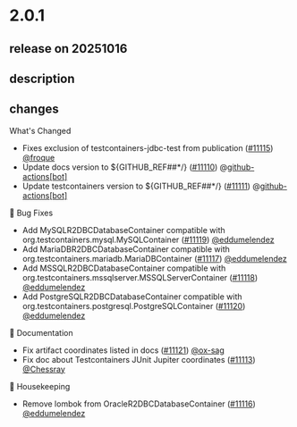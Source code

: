 # 2.0.1

## release on 20251016
## description
## changes
What's Changed

* Fixes exclusion of testcontainers-jdbc-test from publication (<a class="issue-link js-issue-link" data-error-text="Failed to load title" data-id="3518973289" data-permission-text="Title is private" data-url="https://github.com/testcontainers/testcontainers-java/issues/11115" data-hovercard-type="pull_request" data-hovercard-url="/testcontainers/testcontainers-java/pull/11115/hovercard" href="https://github.com/testcontainers/testcontainers-java/pull/11115">#11115</a>) <a class="user-mention notranslate" data-hovercard-type="user" data-hovercard-url="/users/froque/hovercard" data-octo-click="hovercard-link-click" data-octo-dimensions="link_type:self" href="https://github.com/froque">@froque</a>
* Update docs version to ${GITHUB_REF##*/} (<a class="issue-link js-issue-link" data-error-text="Failed to load title" data-id="3515314720" data-permission-text="Title is private" data-url="https://github.com/testcontainers/testcontainers-java/issues/11110" data-hovercard-type="pull_request" data-hovercard-url="/testcontainers/testcontainers-java/pull/11110/hovercard" href="https://github.com/testcontainers/testcontainers-java/pull/11110">#11110</a>) @<a href="https://github.com/apps/github-actions">github-actions[bot]</a>
* Update testcontainers version to ${GITHUB_REF##*/} (<a class="issue-link js-issue-link" data-error-text="Failed to load title" data-id="3515314912" data-permission-text="Title is private" data-url="https://github.com/testcontainers/testcontainers-java/issues/11111" data-hovercard-type="pull_request" data-hovercard-url="/testcontainers/testcontainers-java/pull/11111/hovercard" href="https://github.com/testcontainers/testcontainers-java/pull/11111">#11111</a>) @<a href="https://github.com/apps/github-actions">github-actions[bot]</a>

🐛 Bug Fixes

* Add MySQLR2DBCDatabaseContainer compatible with org.testcontainers.mysql.MySQLContainer (<a class="issue-link js-issue-link" data-error-text="Failed to load title" data-id="3519173577" data-permission-text="Title is private" data-url="https://github.com/testcontainers/testcontainers-java/issues/11119" data-hovercard-type="pull_request" data-hovercard-url="/testcontainers/testcontainers-java/pull/11119/hovercard" href="https://github.com/testcontainers/testcontainers-java/pull/11119">#11119</a>) <a class="user-mention notranslate" data-hovercard-type="user" data-hovercard-url="/users/eddumelendez/hovercard" data-octo-click="hovercard-link-click" data-octo-dimensions="link_type:self" href="https://github.com/eddumelendez">@eddumelendez</a>
* Add MariaDBR2DBCDatabaseContainer compatible with org.testcontainers.mariadb.MariaDBContainer (<a class="issue-link js-issue-link" data-error-text="Failed to load title" data-id="3519167746" data-permission-text="Title is private" data-url="https://github.com/testcontainers/testcontainers-java/issues/11117" data-hovercard-type="pull_request" data-hovercard-url="/testcontainers/testcontainers-java/pull/11117/hovercard" href="https://github.com/testcontainers/testcontainers-java/pull/11117">#11117</a>) <a class="user-mention notranslate" data-hovercard-type="user" data-hovercard-url="/users/eddumelendez/hovercard" data-octo-click="hovercard-link-click" data-octo-dimensions="link_type:self" href="https://github.com/eddumelendez">@eddumelendez</a>
* Add MSSQLR2DBCDatabaseContainer compatible with org.testcontainers.mssqlserver.MSSQLServerContainer (<a class="issue-link js-issue-link" data-error-text="Failed to load title" data-id="3519171378" data-permission-text="Title is private" data-url="https://github.com/testcontainers/testcontainers-java/issues/11118" data-hovercard-type="pull_request" data-hovercard-url="/testcontainers/testcontainers-java/pull/11118/hovercard" href="https://github.com/testcontainers/testcontainers-java/pull/11118">#11118</a>) <a class="user-mention notranslate" data-hovercard-type="user" data-hovercard-url="/users/eddumelendez/hovercard" data-octo-click="hovercard-link-click" data-octo-dimensions="link_type:self" href="https://github.com/eddumelendez">@eddumelendez</a>
* Add PostgreSQLR2DBCDatabaseContainer compatible with org.testcontainers.postgresql.PostgreSQLContainer (<a class="issue-link js-issue-link" data-error-text="Failed to load title" data-id="3519176139" data-permission-text="Title is private" data-url="https://github.com/testcontainers/testcontainers-java/issues/11120" data-hovercard-type="pull_request" data-hovercard-url="/testcontainers/testcontainers-java/pull/11120/hovercard" href="https://github.com/testcontainers/testcontainers-java/pull/11120">#11120</a>) <a class="user-mention notranslate" data-hovercard-type="user" data-hovercard-url="/users/eddumelendez/hovercard" data-octo-click="hovercard-link-click" data-octo-dimensions="link_type:self" href="https://github.com/eddumelendez">@eddumelendez</a>

📖 Documentation

* Fix artifact coordinates listed in docs (<a class="issue-link js-issue-link" data-error-text="Failed to load title" data-id="3519337257" data-permission-text="Title is private" data-url="https://github.com/testcontainers/testcontainers-java/issues/11121" data-hovercard-type="pull_request" data-hovercard-url="/testcontainers/testcontainers-java/pull/11121/hovercard" href="https://github.com/testcontainers/testcontainers-java/pull/11121">#11121</a>) <a class="user-mention notranslate" data-hovercard-type="user" data-hovercard-url="/users/ox-sag/hovercard" data-octo-click="hovercard-link-click" data-octo-dimensions="link_type:self" href="https://github.com/ox-sag">@ox-sag</a>
* Fix doc about Testcontainers JUnit Jupiter coordinates (<a class="issue-link js-issue-link" data-error-text="Failed to load title" data-id="3516820855" data-permission-text="Title is private" data-url="https://github.com/testcontainers/testcontainers-java/issues/11113" data-hovercard-type="pull_request" data-hovercard-url="/testcontainers/testcontainers-java/pull/11113/hovercard" href="https://github.com/testcontainers/testcontainers-java/pull/11113">#11113</a>) <a class="user-mention notranslate" data-hovercard-type="user" data-hovercard-url="/users/Chessray/hovercard" data-octo-click="hovercard-link-click" data-octo-dimensions="link_type:self" href="https://github.com/Chessray">@Chessray</a>

🧹 Housekeeping

* Remove lombok from OracleR2DBCDatabaseContainer (<a class="issue-link js-issue-link" data-error-text="Failed to load title" data-id="3519164576" data-permission-text="Title is private" data-url="https://github.com/testcontainers/testcontainers-java/issues/11116" data-hovercard-type="pull_request" data-hovercard-url="/testcontainers/testcontainers-java/pull/11116/hovercard" href="https://github.com/testcontainers/testcontainers-java/pull/11116">#11116</a>) <a class="user-mention notranslate" data-hovercard-type="user" data-hovercard-url="/users/eddumelendez/hovercard" data-octo-click="hovercard-link-click" data-octo-dimensions="link_type:self" href="https://github.com/eddumelendez">@eddumelendez</a>

